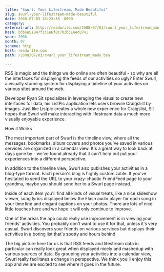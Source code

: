 ```yaml
---
title: "Swurl: Your Lifestream, Made Beautiful"
slug: swurl-your-lifestream-made-beautiful
date: 2008-07-03 18:23:38 -0500
category: 
external-url: http://readwrite.com/2008/07/03/swurl_your_lifestream_made_bea
hash: bdbee51847f3c1e6f0c7b2b31e4d0741
year: 2008
month: 07
scheme: http
host: readwrite.com
path: /2008/07/03/swurl_your_lifestream_made_bea

---
```


RSS is magic and the things we do online are often beautiful - so why are all the interfaces for displaying the feeds of our activities so ugly?  Enter Swurl, a visually stunning system for displaying a timeline of your activities on various sites around the web.


Developer Ryan Sit specializes in leveraging the visual to create new interfaces for data, his ListPic application lets users browse Craigslist by images.   Just like Listpic creates a whole new experience for Craigslist, Sit hopes that Swurl will make interacting with lifestream data a much more visually enjoyable experience.


How it Works

The most important part of Swurl is the timeline view, where all the messages, bookmarks, album covers and photos you've saved in various services are organized in a calendar view.  It's a great way to look back at days gone by - we've found already that it can't help but put your experiences into a different perspective.


In addition to the timeline view, Swurl also publishes your activities in a blog-type format.  Each person's blog is highly customizable.  If you've hesitated to send the URL to your crazy-chaotic FriendFeed page to your grandma, maybe you should send her to a Swurl page instead.


Inside of each item you'll find all kinds of visual treats, like a nice slideshow viewer, song lyrics displayed below the Flash audio player for each song in your time line and elegant captions on your photos.   There are lots of nice little touches here and we hope it will only continue to improve.


One of the areas the app could really use improvement is in viewing your friends' activities.  You probably don't want to use it for that, unless it's very casual.  Swurl discovers your friends on various services but displays their activities in a boring list that's spotty and hours behind.


The big picture here for us is that RSS feeds and lifestream data in particular can really look great when displayed nicely and mashedup with various sources of data.  By grouping your activities into a calendar view, Swurl really facilitates a change in perspective.  We think you'll enjoy this app and we are excited to see where it goes in the future.
